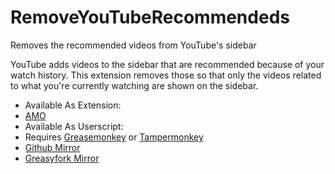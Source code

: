 # RemoveYouTubeRecommendeds
Removes the recommended videos from YouTube's sidebar 

YouTube adds videos to the sidebar that are recommended because of your watch history. This extension removes those so that only the videos related to what you're currently watching are shown on the sidebar.

 - Available As Extension:
  - [AMO](https://addons.mozilla.org/en-US/firefox/addon/remove-youtube-recommendeds/)
 - Available As Userscript:
  - Requires [Greasemonkey](https://addons.mozilla.org/en-US/firefox/addon/greasemonkey/) or [Tampermonkey](http://tampermonkey.net/)
  - [Github Mirror](https://github.com/Rayquaza01/RemoveYouTubeRecommendeds/raw/master/extension/RemoveYouTubeRecommendeds.user.js)
  - [Greasyfork Mirror](https://greasyfork.org/en/scripts/26886-removeyoutuberecommendeds)
